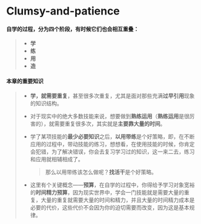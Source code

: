 # Clumsy-and-patience 



#### 自学的过程，分为四个阶段，有时候它们也会相互重叠：

> + **学**
> + **练**
> + **用**
> + **造**



#### 本章的重要知识

> + **学，就需要重复**，甚至很多次重复，尤其是面对那些充满**过早引用**现象的知识结构。
>
> + 对于现实中的绝大多数技能来说，想要做到**熟练运用**（**熟练运用**是很厉害的），就需要重复很多次，其实就是**主要靠大量的时间**。
>
> + 学了某项技能的**最少必要知识**之后，**以用带练**是个好策略，即，在不断应用的过程中，带动技能的练习，想想看，在使用技能的时候，你肯定会犯错，为了解决错误，你会去复习学习过的知识，这一来二去，练习和应用就相辅相成了。
>
>   > 那么以用带练该怎么做呢？**找活干**是个好策略。
>
> + 这里有个关键概念——**预算**，在自学的过程中，你得给予学习对象宽裕的**时间精力预算**，因为现实世界中，学会一门技能就是需要大量的重复，大量的重复就需要大量的时间和精力，并且大量的时间精力成本是必要的代价，这些代价不会因为你的迫切需要而改变，因为这是基本规律。

